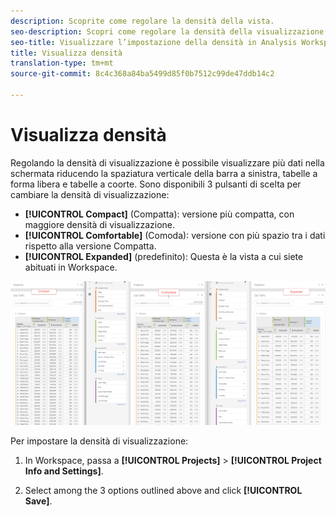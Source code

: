 ```yaml
---
description: Scoprite come regolare la densità della vista.
seo-description: Scopri come regolare la densità della visualizzazione nelle tabelle di Analysis Workspace.
seo-title: Visualizzare l’impostazione della densità in Analysis Workspace
title: Visualizza densità
translation-type: tm+mt
source-git-commit: 8c4c368a84ba5499d85f0b7512c99de47ddb14c2

---
```



# Visualizza densità

Regolando la densità di visualizzazione è possibile visualizzare più dati nella schermata riducendo la spaziatura verticale della barra a sinistra, tabelle a forma libera e tabelle a coorte.
Sono disponibili 3 pulsanti di scelta per cambiare la densità di visualizzazione:

- **[!UICONTROL Compact]** (Compatta): versione più compatta, con maggiore densità di visualizzazione.
- **[!UICONTROL Comfortable]** (Comoda): versione con più spazio tra i dati rispetto alla versione Compatta.
- **[!UICONTROL Expanded]** (predefinito): Questa è la vista a cui siete abituati in Workspace.

![](assets/view-density.png)

Per impostare la densità di visualizzazione:

1. In Workspace, passa a **[!UICONTROL Projects]** &gt; **[!UICONTROL Project Info and Settings]**.

1. Select among the 3 options outlined above and click **[!UICONTROL Save]**.
